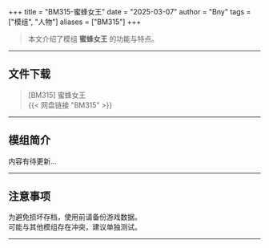 +++
title = "BM315-蜜蜂女王"
date = "2025-03-07"
author = "Bny"
tags = ["模组", "人物"]
aliases = ["BM315"]
+++

> 本文介绍了模组 **蜜蜂女王** 的功能与特点。

---

## 文件下载

> [BM315] 蜜蜂女王  
{{< 网盘链接 "BM315" >}}  

---

## 模组简介

>  
内容有待更新...  

---

## 注意事项

>  
为避免损坏存档，使用前请备份游戏数据。  
可能与其他模组存在冲突，建议单独测试。  

---

